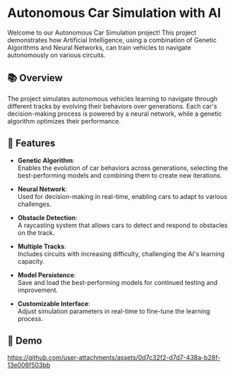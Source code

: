 # Autonomous Car Simulation with AI  

Welcome to our Autonomous Car Simulation project! This project demonstrates how Artificial Intelligence, using a combination of Genetic Algorithms and Neural Networks, can train vehicles to navigate autonomously on various circuits.  

## 📚 Overview  

The project simulates autonomous vehicles learning to navigate through different tracks by evolving their behaviors over generations. Each car's decision-making process is powered by a neural network, while a genetic algorithm optimizes their performance.  

## 🚀 Features  

- **Genetic Algorithm**:  
  Enables the evolution of car behaviors across generations, selecting the best-performing models and combining them to create new iterations.  

- **Neural Network**:  
  Used for decision-making in real-time, enabling cars to adapt to various challenges.  

- **Obstacle Detection**:  
  A raycasting system that allows cars to detect and respond to obstacles on the track.  

- **Multiple Tracks**:  
  Includes circuits with increasing difficulty, challenging the AI's learning capacity.  

- **Model Persistence**:  
  Save and load the best-performing models for continued testing and improvement.  

- **Customizable Interface**:  
  Adjust simulation parameters in real-time to fine-tune the learning process.  

## 🎥 Demo  

https://github.com/user-attachments/assets/0d7c32f2-d7d7-438a-b28f-13e006f503bb





